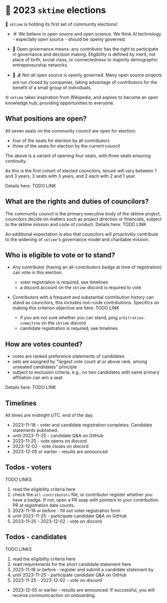 # :postbox: 2023 `sktime` elections

:mega: `sktime` is holding its first set of community elections!

* :sunny: We believe in open source and open science. We think AI technology - especially open source - should be openly governed.

* :statue_of_liberty: Open governance means: any contributor has the right to participate in governance and decision making. Eligibility is defined by merit, not place of birth, social class, or connectedness to majority demographic entrepeneurship networks.

* :tophat: :moneybag: Not all open source is openly governed. Many open source projects are run closed by companies, taking advantage of contributors for the benefit of a small group of individuals.

:globe_with_meridians: `sktime` takes inspiration from Wikipedia, and aspires to become an open knowledge hub, providing opportunities to everyone.

## What positions are open?

All seven seats on the community council are open for election:

* four of the seats for election by all contributors
* three of the seats for election by the current council

The above is a variant of opening four seats, with three seats ensuring continuity.

As this is the first cohort of elected councilors, tenure will vary between 1 and 3 years, 3 seats with 3 years, and 2 each with 2 and 1 year.

Details here: TODO LINK

## What are the rights and duties of councilors?

The community council is the primary executive body of the sktime project, councilors decide on matters such as project direction or financials, subject to the sktime mission and code of conduct. Details here: TODO LINK

An additional expectation is also that councilors will proactively contribute to the widening of `sktime`'s governance model and charitable mission.

## Who is eligible to vote or to stand?

* Any contributor (having an all-contributors badge at time of registration) can vote in this election.

  * voter registration is required, see timelines
  * a discord account on the `sktime` discord is required to vote

* Contributors with a frequent and substantial contribution history can stand as councilors, this includes non-code contributions. Specifics on making this criterion objective are here: TODO LINK

   * if you are not sure whether you can stand, ping `arbitration-committee` on the `sktime` discord
   * candidate registration is required, see timelines

## How are votes counted?

* votes are ranked preference statements of candidates
* sets are assigned by "largest vote count at or above rank, among unseated candidates" principle
* subject to exclusion criteria, e.g., no two candidates with same primary affiliation can win a seat

Details here: TODO LINK

## Timelines

All times are midnight UTC, end of the day.

* 2023-11-18 - voter and candidate registration completes.
  Candidate statements published.
* until 2023-11-25 - candidate Q&A on GitHub
* 2023-11-25 - vote opens on discord
* 2023-12-02 - vote closes on discord
* 2023-12-05 or earlier - results are announced

## Todos - voters

TODO LINKS

1. read the eligibility criteria here
2. check the `all-contributors` file, or contributor register whether you have a badge. If not, open a PR asap with pointers to your contribution. PR at registration date counts.
3. 2023-11-18 or before - fill out voter registration form
4. until 2023-11-25 - participate candidate Q&A on GitHub
5. 2023-11-25 - 2023-12-02 - vote on discord

## Todos - candidates

TODO LINKS

1. read the eligibility criteria here
2. read requirements for the short candidate statement here
3. 2023-11-18 or before - register and submit a candidate statement by 
4. until 2023-11-25 - participate candidate Q&A on GitHub
5. 2023-11-25 - 2023-12-02 - vote on discord
* 2023-12-05 or earlier - results are announced. If successful, you will receive communicaction on onboarding.
